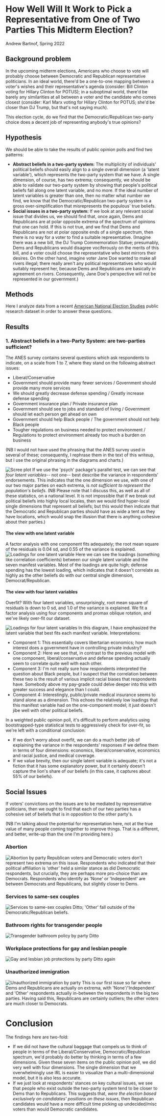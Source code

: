 # How Well Will It Work to Pick a Representative from One of Two Parties This Midterm Election?
Andrew Bartnof, Spring 2022

## Background problem
In the upcoming midterm elections, Americans who choose to vote will probably choose between Democratic and Republican representative politicians.
In an ideal world, there'd be a one-to-one mapping between a voter's wishes and their representative's agenda (consider: Bill Clinton voting for Hillary Clinton for POTUS); in a suboptimal world, there'd be barely any similarities at all between a voter and the candidate who comes closest (consider: Karl Marx voting for Hillary Clinton for POTUS; she'd be closer than DJ Trump, but that's not saying much).

This election cycle, do we find that the Democratic/Republican two-party choice does a decent job of representing anybody's true opinions?

## Hypothesis
We should be able to take the results of public opinion polls and find two patterns:
- __Abstract beliefs in a two-party system:__ The multiplicity of individuals' political beliefs should easily align to a single overall dimension (a 'latent variable'), which represents the two-party system that we have.
A single dimension, of course, has two extrema; consequently, we should be able to validate our two-party system by showing that people's political beliefs fall along one latent variable, and no more.
If the ideal number of latent variables is greater than one, then no matter what number we find, we know that the Democratic/Republican two-party system is a gross over-simplification that misrepresents the populous' true beliefs.
- __Social issues in a two-party system:__ If we look at any relevant social issue that divides us, we should find that, once again, Dems and Republicans are at polar opposite extrema of the spectrum of opinions that one can hold.
If this is not true, and we find that Dems and Republicans are not at polar opposite ends of a single spectrum, then there is no way for a voter to find a suitable representative.
(Imagine there was a new bill, the DJ Trump Commemoration Statue; presumably, Dems and Republicans would disagree vociferously on the merits of this bill, and a voter could choose the representative who best mirrors their desires.
On the other hand, imagine voter Jane Doe wanted to make all rivers illegal; there really aren't any political representatives who would suitably represent her, because Dems and Republicans are basically in agreement on rivers.
Consequently, Jane Doe's perspective will not be represented in our government.)

## Methods
Here I analyze data from a recent [American National Election Studies](https://electionstudies.org/about-us/) public research dataset in order to answer these questions.

## Results
### 1. Abstract beliefs in a two-Party System: are two-parties sufficient?
The ANES survey contains several questions which ask respondents to indicate, on a scale from 1 to 7, where they stand on the following abstract issues:
- Liberal/Conservative
- Government should provide many fewer services / Government should provide many more services
- We should greatly decrease defense spending / Greatly increase defense spending
- Government insurance plan / Private insurance plan
- Government should see to jobs and standard of living / Government should let each person get ahead on own
- Government should help Black people / The government should not help Black people
- Tougher regulations on business needed to protect environment / Regulations to protect environment already too much a burden on business

(NB I would not have used the phrasing that the ANES survey used in several of these; consequently, I rephrase them in the text of this writeup, but I use the original phrasing in the diagrams and charts.)

![Scree plot](results/scree.png)
If we use the 'psych' package's parallel test, we can see that _four latent variables_-- not one-- best describe the variance in respondents' endorsements.
This indicates that the one dimension we use, with one of our two major parties on each extrema, is _not sufficient to represent the population's beliefs_.
(NB Please note that I discuss this, as well as all of these statistics, on a national level.
  It is not impossible that if we break out political beliefs into highly local locales, then we would find hyper-local single dimensions that represent all beliefs; but this would then indicate that the Democratic and Republican parties should have as wide a tent as they have locations, which would snap the illusion that there is anything cohesive about their parties.)

#### The view with one latent variable
A factor analysis with one component fits adequately; the root mean square of the residuals is 0.04 sd, and 0.55 of the variance is explained.
![Loadings for one latent variable](results/loadings_1.png)
Here we can see the loadings (something like correlation coefficients) between our single latent variable and the seven manifest variables.
Most of the loadings are quite high; defense spending has the lowest loading, which indicates that it doesn't correlate as highly as the other beliefs do with our central single dimension, Democrat/Republican.

#### The view with four latent variables
Overfit?
With four latent variables, unsurprisingly, root mean square of residuals is down to 0 sd, and 1.0 of the variance is explained.
We fit a factor analysis using four components and promax oblique rotation, and we've likely over-fit our dataset.

![Loadings for four latent variables](results/loadings_4.png)
In this diagram, I have emphasized the latent variable that best fits each manifest variable.
Interpretations:
- Component 1: This essentially covers libertarian economics; how much interest does a government have in controlling private industry?
- Component 2: Here we see that, in contrast to the previous model with one component, liberal/conservative and defense spending actually seem to correlate quite well with each other.
- Component 3: I'm not really sure how respondents interpreted the question about Black people, but I suspect that the correlation between these two is the result of various implicit racial biases that respondents have.
Somebody above my pay-grade could delve deeper into this with greater success and elegance than I could.
- Component 4: Interestingly, public/private medical insurance seems to stand alone as a dimension.
This echoes the relatively low loadings that this manifest variable had on the one-component model; it just doesn't jibe well with other political beliefs.

In a weighted public opinion poll, it's difficult to perform analytics using bootstrapped-type statistical tests to aggressively check for over-fit, so we're left with a conditional conclusion:
- If we don't worry about overfit, we can do a much better job of explaining the variance in the respondents' responses if we define them in terms of four dimensions: economics, liberal/conservative, economics and racial justice, and medical coverage.
- If we value brevity, then our single latent variable is adequate; it's not a fiction that it has some explanatory power, but it certainly doesn't capture the lion's share of our beliefs (in this case, it captures about 55% of our beliefs).

## Social Issues

If voters' convictions on the issues are to be mediated by representative politicians, then we ought to find that each of our two parties has a cohesive set of beliefs that is in opposition to the other party's.

(NB I'm talking about the potential for representation here, not at the true value of many people coming together to improve things. That is a different, and better, write-up than the one I'm providing here.)

### Abortion
![Abortion by party](results/abortion_by_party.png)
Republican voters and Democratic voters don't represent two extrema on this issue.
Respondents who indicated that their political affiliation is 'other' held a similar stance as did Democratic respondents, but crucially, they are perhaps more pro-choice than are Democrats.
Respondents who identify as 'None' or 'Independent' are between Democrats and Republicans, but slightly closer to Dems.

### Services to same-sex couples
![Services to same-sex couples](results/services_to_same_sex_couples_by_party.png)
Ditto; 'Other' fall outside of the Democratic/Republican beliefs.

### Bathroom rights for transgender people
![Transgender bathroom policy by party](results/transgender_bathroom_by_party.png)
Ditto

### Workplace protections for gay and lesbian people
![Gay and lesbian job protections by party](results/gay_job_by_party.png)
Ditto again

### Unauthorized immigration
![Unauthorized immigration by party](results/immigrants_by_party.png)
This is our first issue so far where Dems and Republicans are actually on extrema, with 'None'/'Independent' and 'Other' respondents actually in-between the respondents in the big two parties.
Having said this, Republicans are certainly outliers; the other voters are much closer to Democrats.

# Conclusion
The findings here are two-fold:
- If we did not have the cultural baggage that compels us to think of people in terms of the Liberal/Conservative, Democratic/Republican spectrum, we'd probably do better by thinking in terms of a few dimensions.
Given these seven items on the public opinion poll, we did very well with four dimensions.
The single dimension that we overwhelmingly use IRL is easier to visualize than a multi-dimensional model, but it is also less accurate.
- If we just look at respondents' stances on key cultural issues, we see that people who exist outside the two-party system tend to be closer to Dems than to Republicans.
This suggests that, _were the election based exclusively on candidates' positions on these issues_, then Republican candidates would have a more difficult time picking up undecided/misc voters than would Democratic candidates.
